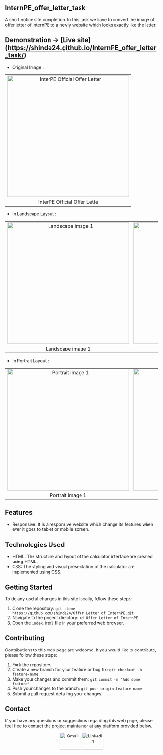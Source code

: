 ## InternPE_offer_letter_task
A short notice site completion. In this task we have to convert the image of offer letter of InternPE to a newly website which looks exactly like the letter.

## Demonstration -> [Live site] (https://shinde24.github.io/InternPE_offer_letter_task/)

- Original Image : 
<table>
  <tr>
    <td align="center">
      <img src="https://github.com/shinde24/InternPE_offer_letter_task/assets/97831482/14fee55a-35a8-4db2-914c-ef2d712c3097" alt="InterPE Official Offer Letter" width="400px">
    </td>
  </tr>
  <tr>
    <td align="center">InterPE Official Offer Lette</td>
  </tr>
</table>

- In Landscape Layout :
<table>
  <tr>
    <td align="center">
    <img src="https://github.com/shinde24/InternPE_offer_letter_task/assets/97831482/8ea3fb2c-8b54-4d01-9a8e-1a4c1a03fdc8" alt="Landscape image 1" width="400px">
    </td>
    <td align="center">
      <img src="https://github.com/shinde24/InternPE_offer_letter_task/assets/97831482/68a52a5e-c6f7-4850-a94c-6eb01cae2a13" alt="Landscape image 2" width="400px">
    </td>

  </tr>
  <tr>
    <td align="center">Landscape image 1</td>
    <td align="center">Landscape image 2</td>
  </tr>
</table>

- In Portrait Layout :
<table>
  <tr>
    <td align="center">
      <img src="https://github.com/shinde24/InternPE_offer_letter_task/assets/97831482/0bf768b3-1a5f-4488-b995-f94fc844e361" alt="Portrait image 1" width="400px">
    </td>
    <td align="center">
      <img src="https://github.com/shinde24/InternPE_offer_letter_task/assets/97831482/43fe89bf-5cb4-4ff2-a8fe-8c5b9931434f" alt="Portrait image 2" width="400px">
    </td>
  </tr>
  <tr>
    <td align="center">Portrait image 1</td>
    <td align="center">Portrait image 2</td>
  </tr>
</table>


## Features

- Responsive: It is a responsive website which change its features when ever it goes to tablet or mobile screen.


## Technologies Used

- HTML: The structure and layout of the calculator interface are created using HTML.
- CSS: The styling and visual presentation of the calculator are implemented using CSS.


## Getting Started

To do any useful changes in this site locally, follow these steps:

1. Clone the repository: `git clone https://github.com/shinde24/Offer_Letter_of_InternPE.git`
2. Navigate to the project directory: `cd Offer_Letter_of_InternPE`
3. Open the `index.html` file in your preferred web browser.


## Contributing

Contributions to this web page are welcome. If you would like to contribute, please follow these steps:

1. Fork the repository.
2. Create a new branch for your feature or bug fix: `git checkout -b feature-name`
3. Make your changes and commit them: `git commit -m 'Add some feature'`
4. Push your changes to the branch: `git push origin feature-name`
5. Submit a pull request detailing your changes.


## Contact

If you have any questions or suggestions regarding this web page, please feel free to contact the project maintainer at any platform provided below.

<div align="center">
  <a href="mailto:shindearthy2002@gmail.com" target="_blank" rel="noreferrer">
  <img src="https://cdn.worldvectorlogo.com/logos/gmail-icon-2.svg" alt="Gmail" width="70" height="55">
  </a>
  <a href="www.linkedin.com/in/sinde-arthy-niveditha-45a78322a" target="_blank" rel="noreferrer">
  <img src="https://cdn.worldvectorlogo.com/logos/linkedin-icon-2.svg" alt="Linkedin" width="70" height="55">
  </a>
</div>





